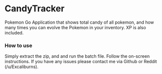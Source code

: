 # CandyTracker
Pokemon Go Application that shows total candy of all pokemon, and how many times you can evolve the Pokemon in your inventory. XP is also included.



### How to use
Simply extract the zip, and and run the batch file. Follow the on-screen instructions. If you have any issues please contact me via Github or Reddit (/u/Excaliburns).
